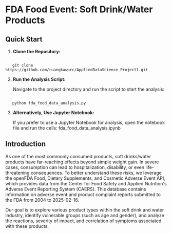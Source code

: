 # FDA Food Event: Soft Drink/Water Products

## Quick Start

1. **Clone the Repository:**
```

   git clone https://github.com/ruangkawprc/AppliedDataScience_Project1.git
```
2. **Run the Analysis Script:**

   Navigate to the project directory and run the script to start the analysis:
```

   python fda_food_data_analysis.py
```
3. **Alternatively, Use Jupyter Notebook:**

   If you prefer to use a Jupyter Notebook for analysis, open the notebook file and run the cells: fda_food_data_analysis.ipynb


## Introduction

As one of the most commonly consumed products, soft drinks/water products have far-reaching effects beyond simple weight gain. In severe cases, consumption can lead to hospitalization, disability, or even life-threatening consequences. To better understand these risks, we leverage the openFDA Food, Dietary Supplements, and Cosmetic Adverse Event API, which provides data from the Center for Food Safety and Applied Nutrition's Adverse Event Reporting System (CAERS). This database contains information on adverse event and product complaint reports submitted to the FDA from 2004 to 2025-02-16.

Our goal is to explore various product types within the soft drink and water industry, identify vulnerable groups (such as age and gender), and analyze the reactions, severity of impact, and correlation of symptoms associated with these products.

